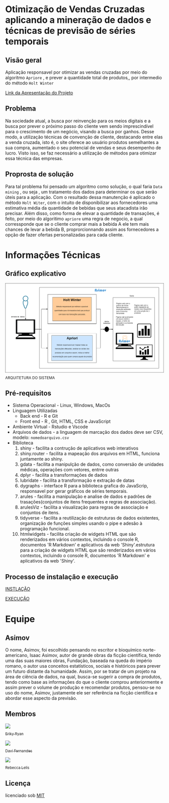 # Otimização de Vendas Cruzadas aplicando a mineração de dados e técnicas de previsão de séries temporais

## Visão geral
Aplicação responsavel por otimizar as vendas cruzadas por meio do algoritmo `Apriore` , e prever a quantidade total de produtos,, por intermedio do método `Holt Winter`

[Link da Apresentação do Projeto](https://www.canva.com/design/DAEtw5uzZFo/tWwnz8HMQsGlFXBVmPkRkg/view?utm_content=DAEtw5uzZFo&utm_campaign=designshare&utm_medium=link&utm_source=homepage_design_menu)

## Problema
Na sociedade atual, a busca por reinvenção para os meios digitais e a busca por prever o próximo passo do cliente vem sendo imprescindível para o crescimento de um negócio, visando a busca por ganhos. Desse modo, a  utilização técnicas de convenção de cliente, destacando entre elas a venda cruzada, isto é, o site oferece ao usuário produtos semelhantes a sua compra, aumentado o seu potencial de vendas e seus desempenho de lucro. Visto isso, se faz necessário a utilização de métodos para otimizar essa técnica das empresas.

## Proprosta de solução
Para tal problema foi pensado um algoritmo como solução,  o qual faria `Data mining` , ou seja , um tratamento dos dados para determinar os que serão úteis para a aplicação. Com o resultado dessa manutenção é aplicado o método `Holt Witer`, com o intuito de disponibilizar aos fornecedores uma estimativa média da quantidade de bebidas que seus atacadista irão precisar. Além disso, como forma de elevar a quantidade de transações, é feito, por meio do algoritimo `apriore` uma regra de negocio, a qual corressponde que se o cliente comprar mais a bebida A ele tem mais chances de levar a bebida B, proprorcionnando assim aos fornecedores a opção de fazer ofertas personalizadas para cada cliente.

# Informações Técnicas
## Gráfico explicativo
<img src = "https://github.com/erikyryan/ambev-hackathon/blob/main/tutorial/arquitetura.png" width="1000"><br><sub>ARQUITETURA DO SISTEMA</sub>

## Pré-requisitos
* Sistema Operacional - Linux, Windows, MacOs
* Linguagem Utilizadas 
    * Back end - R e Git
    * Front end - R , Git, HTML, CSS e JavaScript
* Ambiente Virtual - Rstudio e Vscode
* Arquivos de dados - a linguagem de marcação dos dados deve ser CSV, modelo: `nomedoarquivo.csv`
* Biblioteca 
  1. shiny - facilita a contrução de aplicativos web interativos
  2. shiny.router - facilita a mapeação dos arquivos em HTML, funciona juntamente ao shiny.
  3. gdata - facilita a manipulção de dados, como conversão de unidades mêdicas, operações com vetores, entrre outras
  4. dplyr - facilita a transformações de dados
  5. lubridate - facilita a transformação e extração de datas
  6. dygraphs - interface R para a biblioteca grafica do JavaScrip, responsavel por gerar gráficos de séries temporais.
  7. arules - facilita a manipulação e analise de dados e padrões de trasações(conjuntos de itens frequentes e regras de associação).
  8. arulesViz -  facilita a visualização para regras de associação e conjuntos de itens.
  9. tidyverse - facilita a reutilização de estruturas de dados existentes, organização de funções simples usando o pipe e adesão à programação funcional.
  10. htmlwidgets - facilita criação de widgets HTML que são renderizados em vários contextos, incluindo o console R, documentos 'R Markdown' e aplicativos da web 'Shiny'.estrutura para a criação de widgets HTML que são renderizados em vários contextos, incluindo o console R, documentos 'R Markdown' e aplicativos da web 'Shiny'.

## Processo de instalação e execução
[INSTLAÇÃO](https://github.com/erikyryan/ambev-hackathon/blob/main/tutorial/README.md)

[EXECUÇÃO](https://github.com/erikyryan/ambev-hackathon/blob/main/tutorial/README.md)


# Equipe

## Asimov

O nome, Asimov, foi escolhido pensando no escritor e bioquímico norte-americano, Isaac Asimov, autor de grande obras da ficção científica, tendo uma das suas maiores obras, Fundação, baseada na queda do império romano, o autor usa conceitos estatísticos, sociais e históricos para prever um futuro distante da humanidade. Assim, por se tratar de um projeto na área de ciência de dados, na qual, busca-se sugerir a compra de produtos, tendo como base as informações do que o cliente comprou anteriormente e assim prever o volume de produção e recomendar produtos, pensou-se no uso do nome, Asimov, justamente ele ser referência na ficção científica e abordar esse aspecto da previsão.

## Membros
 [<img src = "https://avatars.githubusercontent.com/u/62263916?v=4" width="115"><br><sub>Eriky Ryan</sub>](https://github.com/erikyryan) 
 
 [<img src = "https://avatars.githubusercontent.com/u/57471802?v=4" width="115"><br><sub>Davi Fernandes</sub>](https://github.com/Davizex)
 
 [<img src = "https://avatars.githubusercontent.com/u/82542224?v=4" width="115"><br><sub>Rebecca Lelis</sub>](https://github.com/LopesRebecca)



## Licença

licenciado sob [MIT](https://github.com/erikyryan/trabalho-de-poo/blob/main/LICENSE)

